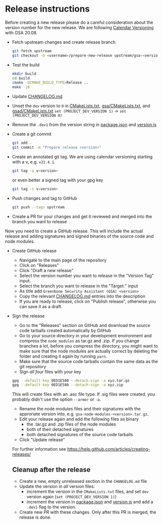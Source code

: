 # Release instructions

Before creating a new release please do a careful consideration about the
version number for the new release. We are following
[Calendar Versioning](https://calver.org/) with GSA 20.08.

* Fetch upstream changes and create release branch

  ```sh
  git fetch upstream
  git checkout -b <username>/prepare-new-release upstream/gsa-<version>
  ```

* Test the build

  ```sh
  mkdir build
  cd build
  cmake -DCMAKE_BUILD_TYPE=Release ..
  make -j6
  ```

* Update [CHANGELOG.md](https://github.com/greenbone/gsa/blob/master/CHANGELOG.md)

* Unset the `dev` version to `0` in [CMakeLists.txt](https://github.com/greenbone/gsa/blob/master/CMakeLists.txt), [gsa/CMakeLists.txt](https://github.com/greenbone/gsa/blob/master/gsa/CMakeLists.txt), and [gsad/CMakeLists.txt](https://github.com/greenbone/gsa/blob/master/gsad/CMakeLists.txt)
`set (PROJECT_DEV_VERSION 1)` -> `set (PROJECT_DEV_VERSION 0)`

* Remove the `.dev1` from the version string in [package.json](https://github.com/greenbone/gsa/blob/master/gsa/package.json) and [version.js](https://github.com/greenbone/gsa/blob/master/gsa/src/version.js)

* Create a git commit

  ```sh
  git add .
  git commit -m "Prepare release <version>"
  ```

* Create an annotated git tag. We are using calendar versioning starting with a v, e.g. `v21.4.1`.

  ```sh
  git tag -a v<version>
  ```

  or even better a signed tag with your gpg key

  ```sh
  git tag -s v<version>
  ```

* Push changes and tag to GitHub

  ```sh
  git push --tags upstream
  ```

* Create a PR for your changes and get it reviewed and merged into the branch you want to release

Now you need to create a GitHub release. This will include the actual release and adding signatures and signed binaries of the source code and node modules.

* Create GitHub release  
  * Navigate to the main page of the repository
  * Click on "Releases"
  * Click "Draft a new release"
  * Select the version number you want to release in the "Version Tag" input.
  * Select the branch you want to release in the "Target:" input
  * As title add `Greenbone Security Assistant (GSA) <version>`
  * Copy the relevant [CHANGELOG.md](https://github.com/greenbone/gsa/blob/master/CHANGELOG.md) entries into the description
  * If you are ready to release, click on "Publish release", otherwise you can save it as a draft.
* Sign the release
  * Go to the "Releases" section on GitHub and download the source code tarballs created automatically by GitHub
  * Go to your source directory in your development environment and compress the `node_modules` as tar.gz and .zip. If you change branches a lot, before you compress the directory, you might want to make sure that the node modules are actually correct by deleting the folder and creating it again by running `yarn`.
  * Make sure that the source code tarballs contain the same data as the git repository
  * Sign _all four_ files with your key
  ```sh
  gpg --default-key 0ED1E580 --detach-sign -a xyz.tar.gz
  gpg --default-key 0ED1E580 --detach-sign -a xyz.zip
  ```
  This will create files with an .asc file type. If .sig files were created, you probably didn't use the option `--armor` or `-a`.
  * Rename the node modules files and their signatures with the approriate version into, e.g. `gsa-node-modules-<version>.tar.gz`.
  * Edit your release again and add the following files as binary
    * the .tar.gz and .zip files of the node modules
    * both of their detached signatures
    * both detached signatures of the source code tarballs
  * Click "Update release"

  For further information see https://help.github.com/articles/creating-releases/

  ## Cleanup after the release
  * Create a new, empty unreleased section in the `CHANGELOG.md` file
  * Update the version in _all_ version files:
    * increment the version in the `CMakeLists.txt` files, and set `dev` version again (`set (PROJECT_DEV_VERSION 1)`)
    * increment the version in [package.json](https://github.com/greenbone/gsa/blob/master/gsa/package.json) and [version.js](https://github.com/greenbone/gsa/blob/master/gsa/src/version.js) and add a `.dev1` flag to the version.
  * Create new PR with these changes. Only after this PR is merged, the release is  done.
